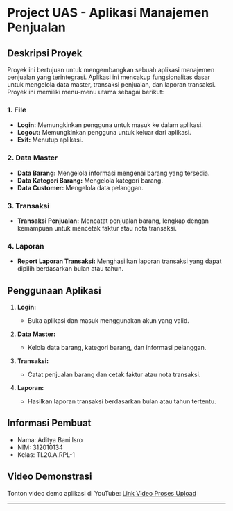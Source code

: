 # Project UAS - Aplikasi Manajemen Penjualan

## Deskripsi Proyek

Proyek ini bertujuan untuk mengembangkan sebuah aplikasi manajemen penjualan yang terintegrasi. Aplikasi ini mencakup fungsionalitas dasar untuk mengelola data master, transaksi penjualan, dan laporan transaksi. Proyek ini memiliki menu-menu utama sebagai berikut:

### 1. File
   - **Login:** Memungkinkan pengguna untuk masuk ke dalam aplikasi.
   - **Logout:** Memungkinkan pengguna untuk keluar dari aplikasi.
   - **Exit:** Menutup aplikasi.

### 2. Data Master
   - **Data Barang:** Mengelola informasi mengenai barang yang tersedia.
   - **Data Kategori Barang:** Mengelola kategori barang.
   - **Data Customer:** Mengelola data pelanggan.

### 3. Transaksi
   - **Transaksi Penjualan:** Mencatat penjualan barang, lengkap dengan kemampuan untuk mencetak faktur atau nota transaksi.

### 4. Laporan
   - **Report Laporan Transaksi:** Menghasilkan laporan transaksi yang dapat dipilih berdasarkan bulan atau tahun.

## Penggunaan Aplikasi

1. **Login:**
   - Buka aplikasi dan masuk menggunakan akun yang valid.

2. **Data Master:**
   - Kelola data barang, kategori barang, dan informasi pelanggan.

3. **Transaksi:**
   - Catat penjualan barang dan cetak faktur atau nota transaksi.

4. **Laporan:**
   - Hasilkan laporan transaksi berdasarkan bulan atau tahun tertentu.

## Informasi Pembuat
- Nama: Aditya Bani Isro  
- NIM: 312010134  
- Kelas: TI.20.A.RPL-1

## Video Demonstrasi

Tonton video demo aplikasi di YouTube: [Link Video Proses Upload](https://youtu.be/q01_jghJfjw?si=_i9NmWhQx8hoeVcm)

---

